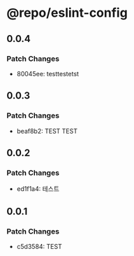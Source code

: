 # @repo/eslint-config

## 0.0.4

### Patch Changes

- 80045ee: testtestetst

## 0.0.3

### Patch Changes

- beaf8b2: TEST TEST

## 0.0.2

### Patch Changes

- ed1f1a4: 테스트

## 0.0.1

### Patch Changes

- c5d3584: TEST
